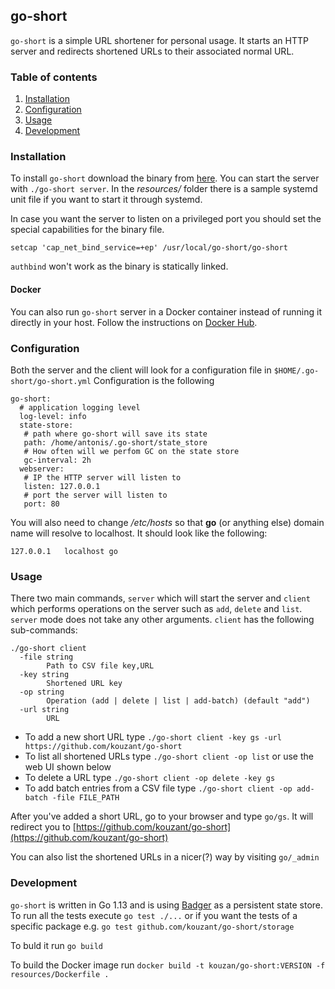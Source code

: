 ## go-short

`go-short` is a simple URL shortener for personal usage. It starts an HTTP server and redirects shortened URLs to their
associated normal URL.


### Table of contents
1. [Installation](#installation)
2. [Configuration](#configuration)
3. [Usage](#usage)
4. [Development](#development)

### Installation
To install `go-short` download the binary from [here](https://github.com/kouzant/go-short/releases). You can start the server with `./go-short server`. In the _resources/_ folder there is a sample systemd unit file if you want to start it through systemd.

In case you want the server to listen on a privileged port you should set the special capabilities for the binary file.

    setcap 'cap_net_bind_service=+ep' /usr/local/go-short/go-short

`authbind` won't work as the binary is statically linked.

#### Docker
You can also run `go-short` server in a Docker container instead of running it directly in your host. Follow the instructions
on [Docker Hub](https://hub.docker.com/repository/docker/kouzan/go-short).

### Configuration
Both the server and the client will look for a configuration file in `$HOME/.go-short/go-short.yml` Configuration is the following

    go-short:
      # application logging level
      log-level: info
      state-store:
       # path where go-short will save its state
       path: /home/antonis/.go-short/state_store
       # How often will we perfom GC on the state store
       gc-interval: 2h
      webserver:
       # IP the HTTP server will listen to
       listen: 127.0.0.1
       # port the server will listen to
       port: 80

You will also need to change _/etc/hosts_ so that **go** (or anything else) domain name will resolve to localhost.
It should look like the following:

    127.0.0.1	localhost go

### Usage
There two main commands, `server` which will start the server and `client` which performs operations on the server such as
`add`, `delete` and `list`. `server` mode does not take any other arguments. `client` has the following sub-commands:

    ./go-short client
      -file string
    	    Path to CSV file key,URL
      -key string
    	    Shortened URL key
      -op string
    	    Operation (add | delete | list | add-batch) (default "add")
      -url string
    	    URL
          
* To add a new short URL type `./go-short client -key gs -url https://github.com/kouzant/go-short`
* To list all shortened URLs type `./go-short client -op list` or use the web UI shown below
* To delete a URL type `./go-short client -op delete -key gs`
* To add batch entries from a CSV file type `./go-short client -op add-batch -file FILE_PATH`

After you've added a short URL, go to your browser and type `go/gs`. It will redirect you to [https://github.com/kouzant/go-short](https://github.com/kouzant/go-short)

You can also list the shortened URLs in a nicer(?) way by visiting `go/_admin`

### Development
`go-short` is written in Go 1.13 and is using [Badger](https://github.com/dgraph-io/badger) as a persistent state store. To run all the tests execute `go test ./...` or if you want the tests of a specific package
e.g. `go test github.com/kouzant/go-short/storage`

To buld it run `go build`

To build the Docker image run `docker build -t kouzan/go-short:VERSION -f resources/Dockerfile .`
